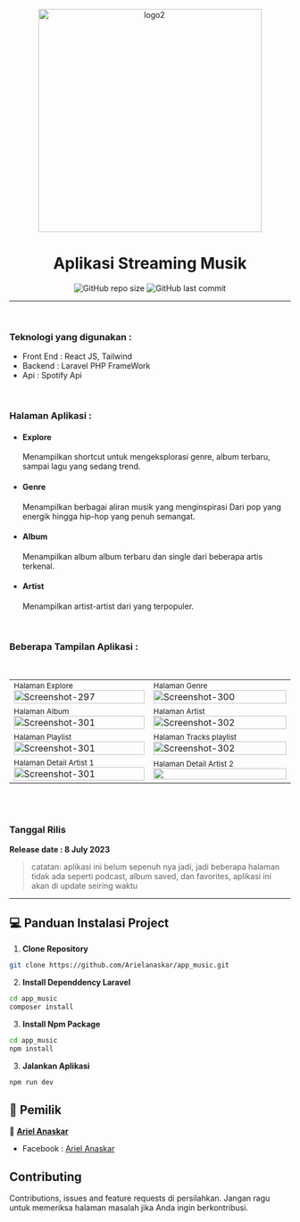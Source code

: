 <p align="center">
<img src="https://i.ibb.co/LQpRZkS/logo2.png" alt="logo2" width="400px">
</p>

<h1 align="center">Aplikasi Streaming Musik</h1>

<span align="center">
    
![GitHub repo size](https://img.shields.io/github/repo-size/Arielanaskar/app_music)
![GitHub last commit](https://img.shields.io/github/last-commit/Arielanaskar/app_music)
    
</span>

<hr/>
<br/>
<h3>Teknologi yang digunakan :</h3>
<ul>
<li>Front End : React JS, Tailwind</li>
<li>Backend : Laravel PHP FrameWork</li>
<li>Api : Spotify Api </li>
</ul>
<br/>
<h3>Halaman Aplikasi :</h3>
  <ul>
    <li>
        <h4>Explore</h4>
    </li>
    <p>Menampilkan shortcut untuk mengeksplorasi genre, album terbaru, sampai lagu yang sedang trend. </p>
    <li>
        <h4>Genre</h4>
    </li>
    <p>Menampilkan berbagai aliran musik yang menginspirasi Dari pop yang energik hingga hip-hop yang penuh semangat.</p>
    <li>
        <h4>Album</h4>
    </li>
    <p>Menampilkan album album terbaru dan single dari beberapa artis terkenal.</p>
    <li>
        <h4>Artist</h4>
    </li>
    <p>Menampilkan artist-artist dari yang terpopuler.</p>
  </ul>
<br>
<h3> Beberapa Tampilan Aplikasi :</h3>
<br>
<table>
<tr>
    <td>
    <small>Halaman Explore</small>
        <img src="https://i.ibb.co/PZ7xK9B/Screenshot-386.png" alt="Screenshot-297" width="100%" border="0">
    </td>
    <td>
    <small>Halaman Genre</small>
        <img src="https://i.ibb.co/94hTKd2/Screenshot-379.png" alt="Screenshot-300" width="100%" border="0">   
    </td>
</tr>
<tr>
    <td>
        <small>Halaman Album</small>
        <img src="https://i.ibb.co/WP6rXxw/Screenshot-382.png" alt="Screenshot-301" width="100%" border="0">
    </td>
     <td>
        <small>Halaman Artist</small>
        <img src="https://i.ibb.co/QC42ZT8/Screenshot-383.png" alt="Screenshot-302" width="100%" border="0">
    </td>
</tr>  
<tr>
    <td>
        <small>Halaman Playlist</small>
        <img src="https://i.ibb.co/4d05b3v/Screenshot-380.png" alt="Screenshot-301" width="100%" border="0">
    </td>
     <td>
        <small>Halaman Tracks playlist</small>
        <img src="https://i.ibb.co/f9YcTsH/Screenshot-381.png" alt="Screenshot-302" width="100%" border="0">
    </td>
</tr>  
<tr>
    <td>
        <small>Halaman Detail Artist 1</small>
        <img src="https://i.ibb.co/YbDh6gf/Screenshot-384.png" alt="Screenshot-301" width="100%" border="0">
    </td>
    <td>
        <small>Halaman Detail Artist 2</small>
        <img src="https://i.ibb.co/DKDDHQ2/Screenshot-387.png" width="100%" border="0">
    </td>
</tr>   
</table> 
<br><br>

### <p>Tanggal Rilis</p>
**Release date : 8 July 2023**
> catatan: aplikasi ini belum sepenuh nya jadi, jadi beberapa halaman tidak ada seperti podcast, album saved, dan favorites, aplikasi ini akan di update seiring waktu

------------
## 💻 Panduan Instalasi Project

1. **Clone Repository**
```bash
git clone https://github.com/Arielanaskar/app_music.git
```

2. **Install Dependdency Laravel**
```bash
cd app_music
composer install
```

3. **Install Npm Package**
```bash
cd app_music
npm install
```

3. **Jalankan Aplikasi**
```bash
npm run dev
```


## 🧑 Pemilik

👤  <a href="https://www.instagram.com/arilanaskar_/"> **Ariel Anaskar**</a>
- Facebook : <a href="https://web.facebook.com/ariel.anaskar.95"> Ariel Anaskar</a>

## Contributing
Contributions, issues and feature requests di persilahkan.
Jangan ragu untuk memeriksa halaman masalah jika Anda ingin berkontribusi.

